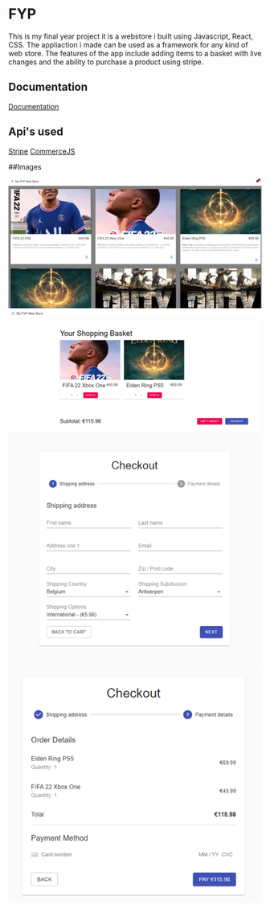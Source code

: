 
# FYP

This is my final year project it is a webstore i built using Javascript, React, CSS. The appliaction i made can be used as a framework for any kind of web store.
The features of the app include adding items to a basket with live changes and the ability to purchase a product using stripe.


## Documentation

[Documentation](https://drive.google.com/file/d/18FhiJojpsO3dPW49-cslXxIdrQs04ihF/view?usp=share_link)

## Api's used

[Stripe](https://stripe.com/ie?utm_campaign=paid_brand-IE_en_Search_Brand_Stripe-1615558792&utm_medium=cpc&utm_source=google&ad_content=307359047676&utm_term=stripe&utm_matchtype=e&utm_adposition=&utm_device=c&gclid=Cj0KCQjwk7ugBhDIARIsAGuvgPaItbwpjqgi6bTlFA9LeSDsPjx8c55r_RKuFu9tX6VoaCjS2EQmaJUaAphtEALw_wcB)
[CommerceJS](https://commercejs.com)

##Images

![Home](https://github.com/Zoulei1999/FYP/blob/main/Images/Home.png)
![Basket](https://github.com/Zoulei1999/FYP/blob/main/Images/Basket.png)
![Checkout](https://github.com/Zoulei1999/FYP/blob/main/Images/Checkout.png)
![Stipe](https://github.com/Zoulei1999/FYP/blob/main/Images/Pay.png)

